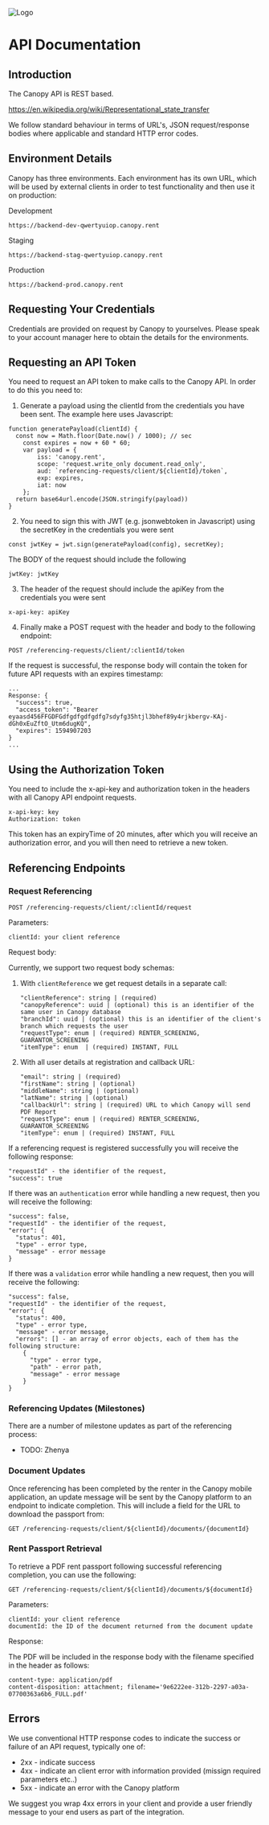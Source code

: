 ![Logo](/canopylogo.png "Logo")

# API Documentation

## Introduction

The Canopy API is REST based.

https://en.wikipedia.org/wiki/Representational_state_transfer

We follow standard behaviour in terms of URL's, JSON request/response bodies where applicable and standard HTTP error codes.

## Environment Details

Canopy has three environments. Each environment has its own URL, which will be used by external clients in order to test functionality and then use
it on production:

Development
```
https://backend-dev-qwertyuiop.canopy.rent
```

Staging
```
https://backend-stag-qwertyuiop.canopy.rent
```

Production
```
https://backend-prod.canopy.rent
```

## Requesting Your Credentials

Credentials are provided on request by Canopy to yourselves.  Please speak to your account manager here to obtain the details for the environments.

## Requesting an API Token

You need to request an API token to make calls to the Canopy API. In order to do this you need to:

1. Generate a payload using the clientId from the credentials you have been sent.  The example here uses Javascript:

```
function generatePayload(clientId) {
  const now = Math.floor(Date.now() / 1000); // sec
    const expires = now + 60 * 60;
    var payload = {
        iss: 'canopy.rent',
        scope: 'request.write_only document.read_only',
        aud: `referencing-requests/client/${clientId}/token`,
        exp: expires,
        iat: now
    };
  return base64url.encode(JSON.stringify(payload))
}
```

2. You need to sign this with JWT (e.g. jsonwebtoken in Javascript) using the secretKey in the credentials you were sent

```
const jwtKey = jwt.sign(generatePayload(config), secretKey);
```

The BODY of the request should include the following
```
jwtKey: jwtKey
```

3. The header of the request should include the apiKey from the credentials you were sent

```
x-api-key: apiKey
```

4. Finally make a POST request with the header and body to the following endpoint:

```
POST /referencing-requests/client/:clientId/token
```

If the request is successful, the response body will contain the token for future API requests with an expires timestamp:


```
...
Response: {
  "success": true,
  "access_token": "Bearer eyaasd456FFGDFGdfgdfgdfgdfg7sdyfg35htjl3bhef89y4rjkbergv-KAj-dGh0xEuZftO_Utm6dugKQ",
  "expires": 1594907203
}
...
```

## Using the Authorization Token

You need to include the x-api-key and authorization token in the headers with all Canopy API endpoint requests.

```
x-api-key: key
Authorization: token
```

This token has an expiryTime of 20 minutes, after which you will receive an authorization error, and you will then need to retrieve a new token.

## Referencing Endpoints

### Request Referencing

```
POST /referencing-requests/client/:clientId/request
```

Parameters:
```
clientId: your client reference
```

Request body:

Currently, we support two request body schemas:

1. With `clientReference` we get request details in a separate call:

    ```
    "clientReference": string | (required)
    "canopyReference": uuid | (optional) this is an identifier of the same user in Canopy database
    "branchId": uuid | (optional) this is an identifier of the client's branch which requests the user
    "requestType": enum | (required) RENTER_SCREENING, GUARANTOR_SCREENING
    "itemType": enum  | (required) INSTANT, FULL
    ```

2. With all user details at registration and callback URL:

    ```
    "email": string | (required)
    "firstName": string | (optional)
    "middleName": string | (optional)
    "latName": string | (optional)
    "callbackUrl": string | (required) URL to which Canopy will send PDF Report
    "requestType": enum | (required) RENTER_SCREENING, GUARANTOR_SCREENING
    "itemType": enum | (required) INSTANT, FULL
    ```

If a referencing request is registered successfully you will receive the following response:

  ```
  "requestId" - the identifier of the request,
  "success": true
  ```

If there was an `authentication` error while handling a new request, then you will receive the following:

  ```
  "success": false,
  "requestId" - the identifier of the request,
  "error": {
    "status": 401,
    "type" - error type,
    "message" - error message
  }
  ```
If there was a `validation` error while handling a new request, then you will receive the following:

  ```
  "success": false,
  "requestId" - the identifier of the request,
  "error": {
    "status": 400,
    "type" - error type,
    "message" - error message,
    "errors": [] - an array of error objects, each of them has the following structure:
      {
        "type" - error type,
        "path" - error path,
        "message" - error message
      }
  }
  ```

### Referencing Updates (Milestones)

There are a number of milestone updates as part of the referencing process:

* TODO: Zhenya

### Document Updates

Once referencing has been completed by the renter in the Canopy mobile application, an update message will be sent by the Canopy platform to an endpoint to indicate completion.  This will include a field for the URL to download the passport from:

```
GET /referencing-requests/client/${clientId}/documents/{documentId}
```

### Rent Passport Retrieval

To retrieve a PDF rent passport following successful referencing completion, you can use the following:

```
GET /referencing-requests/client/${clientId}/documents/${documentId}
```

Parameters:
```
clientId: your client reference
documentId: the ID of the document returned from the document update
```

Response:

The PDF will be included in the response body with the filename specified in the header as follows:

```
content-type: application/pdf
content-disposition: attachment; filename='9e6222ee-312b-2297-a03a-07700363a6b6_FULL.pdf'
```

## Errors

We use conventional HTTP response codes to indicate the success or failure of an API request, typically one of:

* 2xx - indicate success
* 4xx - indicate an client error with information provided (missign required parameters etc..)
* 5xx - indicate an error with the Canopy platform

We suggest you wrap 4xx errors in your client and provide a user friendly message to your end users as part of the integration.
